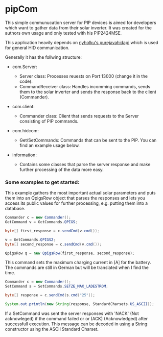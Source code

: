 # pipCom
This simple communucation server for PIP devices is aimed for developers which want to gather data from their
solar inverter. It was created for the authors own usage and only tested with his PIP2424MSE.

This application heavily depends on [nyholku's purejavahidapi](https://github.com/nyholku/purejavahidapi) which is used for general HID communication.

Generally it has the follwing structure:

* com.Server:
	* Server class: Processes reuests on Port 13000 (change it in the code).
	* CommandReceiver class: Handles incomming commands, sends them to the solar inverter and sends the response back to the client 		  (Commander).
	
* com.client:
	* Commander class: Client that sends requests to the Server consisting of PIP commands.
	
* com.hidcom:
	* Get/SetCommands: Commands that can be sent to the PIP. You can find an example usage below.
	
* information:
	* Contains some classes that parse the server response and make further processing of the data more easy.
	
### Some examples to get started:

This example gathers the most important actual solar parameters and puts them into an QpigsRow object that parses the responses 
and lets you access its public values for further processing, e.g. putting them into a database.
```java
Commander c = new Commander();
GetCommand v = GetCommands.QPIGS;

byte[] first_response = c.sendCmd(v.cmd());

v = GetCommands.QPIGS2;
byte[] second_response = c.sendCmd(v.cmd());

QpigsRow q = new QpigsRow(first_response, second_response);
```
This command sets the maximum charging current in [A] for the battery. The commands are still in German but will be translated when I find the time.
```java
Commander c = new Commander();
SetCommand s = SetCommands.SETZE_MAX_LADESTROM;

byte[] response = c.sendCmd(s.cmd("25"));

System.out.println(new String(response, StandardCharsets.US_ASCII));

```
If a SetCommand was sent the server responses with 'NACK' (Not acknowleged) if the command failed or or (ACK) (Acknowledged) after successfull execution. This message can be decoded in using a String constructor using the ASCII Standard Charset.
